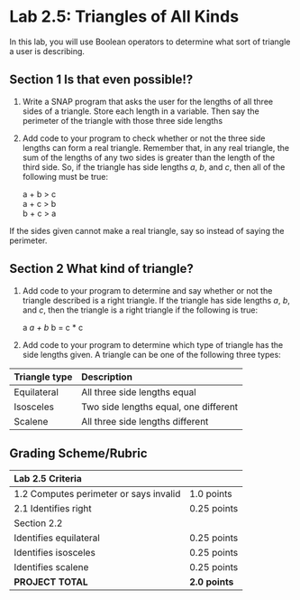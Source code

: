 # Lab 2.5: Triangles of All Kinds

In this lab, you will use Boolean operators to determine what sort of triangle a user is describing.

## Section 1 Is that even possible!?

1. Write a SNAP program that asks the user for the lengths of all three sides of a triangle. Store each length in a variable. Then say the perimeter of the triangle with those three side lengths
2. Add code to your program to check whether or not the three side lengths can form a real triangle. Remember that, in any real triangle, the sum of the lengths of any two sides is greater than the length of the third side. So, if the triangle has side lengths _a_, _b_, and _c_, then all of the following must be true:

   a + b &gt; c  
   a + c &gt; b  
   b + c &gt; a

If the sides given cannot make a real triangle, say so instead of saying the perimeter.

## Section 2 What kind of triangle?

1. Add code to your program to determine and say whether or not the triangle described is a right triangle. If the triangle has side lengths _a_, _b_, and _c_, then the triangle is a right triangle if the following is true:

   a  _a + b_  b = c \* c

2. Add code to your program to determine which type of triangle has the side lengths given. A triangle can be one of the following three types:

| Triangle type | Description |
| :--- | :--- |
| Equilateral | All three side lengths equal |
| Isosceles | Two side lengths equal, one different |
| Scalene | All three side lengths different |

## Grading Scheme/Rubric

| **Lab 2.5 Criteria** |  |
| :--- | :--- |
| 1.2 Computes perimeter or says invalid | 1.0 points |
| 2.1 Identifies right | 0.25 points |
| Section 2.2 |  |
| Identifies equilateral | 0.25 points |
| Identifies isosceles | 0.25 points |
| Identifies scalene | 0.25 points |
| **PROJECT TOTAL** | **2.0 points** |


